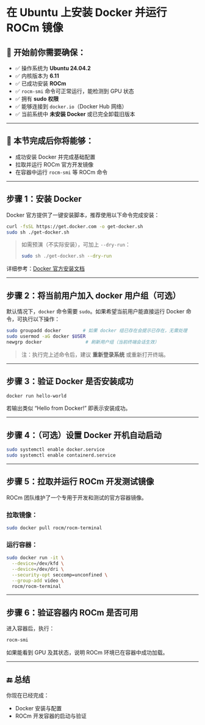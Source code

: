

# 在 Ubuntu 上安装 Docker 并运行 ROCm 镜像

## 🧩 开始前你需要确保：

* ✅ 操作系统为 **Ubuntu 24.04.2**
* ✅ 内核版本为 **6.11**
* ✅ 已成功安装 **ROCm**
* ✅ `rocm-smi` 命令可正常运行，能检测到 GPU 状态
* ✅ 拥有 **sudo 权限**
* ✅ 能够连接到 `docker.io`（Docker Hub 网络）
* ✅ 当前系统中 **未安装 Docker** 或已完全卸载旧版本

---

## 🎯 本节完成后你将能够：

* 成功安装 Docker 并完成基础配置
* 拉取并运行 ROCm 官方开发镜像
* 在容器中运行 `rocm-smi` 等 ROCm 命令

---

## 步骤 1：安装 Docker

Docker 官方提供了一键安装脚本，推荐使用以下命令完成安装：

```bash
curl -fsSL https://get.docker.com -o get-docker.sh
sudo sh ./get-docker.sh
```

> 如需预演（不实际安装），可加上 `--dry-run`：
>
> ```bash
> sudo sh ./get-docker.sh --dry-run
> ```

详细参考：[Docker 官方安装文档](https://docs.docker.com/engine/install/ubuntu/)

---

## 步骤 2：将当前用户加入 docker 用户组（可选）

默认情况下，`docker` 命令需要 `sudo`。如果希望当前用户能直接运行 Docker 命令，可执行以下操作：

```bash
sudo groupadd docker        # 如果 docker 组已存在会提示已存在，无需处理
sudo usermod -aG docker $USER
newgrp docker                # 刷新用户组（当前终端会话生效）
```

> 注：执行完上述命令后，建议 **重新登录系统** 或重新打开终端。

---

## 步骤 3：验证 Docker 是否安装成功

```bash
docker run hello-world
```

若输出类似 “Hello from Docker!” 即表示安装成功。

---

## 步骤 4：（可选）设置 Docker 开机自动启动

```bash
sudo systemctl enable docker.service
sudo systemctl enable containerd.service
```

---

## 步骤 5：拉取并运行 ROCm 开发测试镜像

ROCm 团队维护了一个专用于开发和测试的官方容器镜像。

### 拉取镜像：

```bash
sudo docker pull rocm/rocm-terminal
```

### 运行容器：

```bash
sudo docker run -it \
  --device=/dev/kfd \
  --device=/dev/dri \
  --security-opt seccomp=unconfined \
  --group-add video \
  rocm/rocm-terminal
```

---

## 步骤 6：验证容器内 ROCm 是否可用

进入容器后，执行：

```bash
rocm-smi
```

如果能看到 GPU 及其状态，说明 ROCm 环境已在容器中成功加载。

---

## 🔚 总结

你现在已经完成：

* Docker 安装与配置
* ROCm 开发容器的启动与验证



